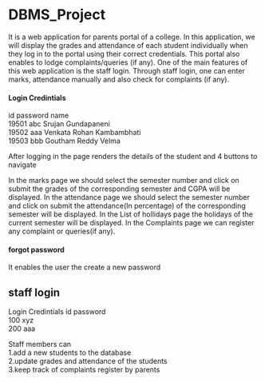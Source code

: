 # DBMS_Project
It is a web application for parents portal of a college. In this application, we will display the grades and attendance of each student individually when they log in to the portal using their correct credentials. This portal also enables to lodge complaints/queries (if any).  One of the main features of this web application is the staff login.  Through staff login, one can enter marks, attendance manually and also check for complaints (if any).

#### Login Credintials                    
id      password        name                        
19501	abc	       Srujan Gundapaneni                   
19502	aaa	       Venkata Rohan Kambambhati             
19503	bbb	       Goutham Reddy Velma             

After logging in the page renders the details of the student and 4 buttons to navigate

In the marks page we should select the semester number and click on submit the grades of the corresponding semester and CGPA will be displayed.
In the attendance page we should select the semester number and click on submit the attendance(In percentage) of the corresponding semester will be displayed.
In the List of hollidays page the holidays of the current semester will be displayed.
In the Complaints page we can register any  complaint or queries(if any).

#### forgot password 
It enables the user the create a new password

## staff login
Login Credintials
id    password    
100	  xyz	      
200	  aaa
    
Staff members can                           
1.add a new students to the database            
2.update grades and attendance of the students                
3.keep track of complaints register by parents                          





